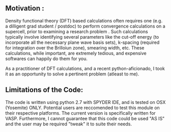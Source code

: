 Motivation :
------------
Density functional theory (DFT) based calculations often requires one (e.g. a dilligent grad student / postdoc) to 
perform convergence calculations on a supercell, prior to examining a research problem . Such calculations typically 
involve identifying several parameters  like the cut-off energy (to incorporate all the necessary plane wave basis sets), 
k-spacing (required for integration over the Brilloiun zone), smearing width, etc. These calculations, while important, 
are extremely tedious, and expensive softwares can happily do them for you.

As a practitioner of  DFT calculations, and a recent python-aficionado, I took it as an
opportunity to solve a pertinent problem (atleast to me).  

Limitations of the Code:
------------------------
The code is written using python 2.7 with SPYDER IDE, and is tested on OSX (Yosemite) ONLY. Potential users are reccomended
to test this module on their respective platforms. The current version is specifically written for VASP. Furthermore, I 
cannot guarantee that this code could be used "AS IS" and the user may be required "tweak" it to suite their needs.  
